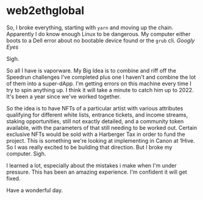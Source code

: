 # web2ethglobal
So,
I broke everything,
starting with `yarn` and moving up the chain.
Apparently I do know enough Linux to be dangerous.
My computer either boots to a Dell error about no bootable device found or the `grub` cli.
*Googly Eyes*

Sigh.

So all I have is vaporware.
My Big Idea is to combine and riff off the Speedrun challenges I've completed 
plus one I haven't and combine the lot of them into a super-dApp.
I'm getting errors on this machine every time I try to spin anything up.
I think it will take a minute to catch him up to 2022.
It's been a year since we've worked together.

So the idea is to have NFTs of a particular artist with various attributes 
qualifying for different white lists, entrance tickets, and income streams,
staking opportunities, still not exactly detailed, and a community token available,
with the parameters of that still needing to be worked out.
Certain exclusive NFTs would be sold with a Harberger Tax in order to fund the project.
This is something we're looking at implementing in Canon at 1Hive.
So I was really excited to be building that direction.
But I broke my computer.
Sigh.

I learned a lot, especially about the mistakes i make when I'm under pressure.
This has been an amazing experience.
I'm confident it will get fixed.

Have a wonderful day.

